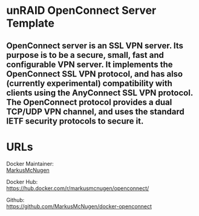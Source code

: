 [githubownerurl]: https://github.com/MarkusMcNugen

# unRAID OpenConnect Server Template

## OpenConnect server is an SSL VPN server. Its purpose is to be a secure, small, fast and configurable VPN server. It implements the OpenConnect SSL VPN protocol, and has also (currently experimental) compatibility with clients using the AnyConnect SSL VPN protocol. The OpenConnect protocol provides a dual TCP/UDP VPN channel, and uses the standard IETF security protocols to secure it.

# URLs
Docker Maintainer:  
[MarkusMcNugen][githubownerurl]  

Docker Hub:  
https://hub.docker.com/r/markusmcnugen/openconnect/

Github:  
https://github.com/MarkusMcNugen/docker-openconnect
